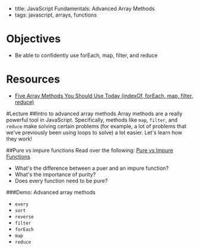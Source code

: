 - title: JavaScript Fundamentals: Advanced Array Methods
- tags: javascript, arrays, functions

# Objectives
* Be able to confidently use forEach, map, filter, and reduce

# Resources
- [Five Array Methods You Should Use Today (indexOf, forEach, map, filter, reduce)](http://colintoh.com/blog/5-array-methods-that-you-should-use-today)

#Lecture
##Intro to advanced array methods
Array methods are a really powerful tool in JavaScript. Specifically, methods like `map`, `filter`, and `reduce` make solving certain problems (for example, a lot of problems that we've previously been using loops to solve) a lot easier. Let's learn how they work!

##Pure vs impure functions
Read over the following: [Pure vs Impure Functions](http://www.nicoespeon.com/en/2015/01/pure-functions-javascript/)

- What's the difference between a puer and an impure function?
- What's the importance of purity?
- Does every function need to be pure?

###Demo: Advanced array methods
- `every`
- `sort` 
- `reverse`
- `filter`
- `forEach`
- `map`
- `reduce`